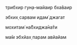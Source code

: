 трибхир гун̣а-майаир бха̄ваир

эбхих̣ сарвам идам̇ джагат

мохитам̇ на̄бхиджа̄на̄ти

ма̄м эбхйах̣ парам авйайам